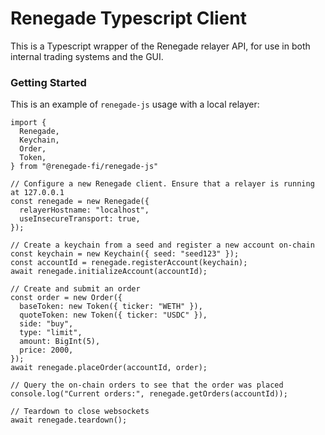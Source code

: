 # Renegade Typescript Client

This is a Typescript wrapper of the Renegade relayer API, for use in both
internal trading systems and the GUI.

### Getting Started

This is an example of `renegade-js` usage with a local relayer:

```
import {
  Renegade,
  Keychain,
  Order,
  Token,
} from "@renegade-fi/renegade-js"

// Configure a new Renegade client. Ensure that a relayer is running at 127.0.0.1
const renegade = new Renegade({
  relayerHostname: "localhost",
  useInsecureTransport: true,
});

// Create a keychain from a seed and register a new account on-chain
const keychain = new Keychain({ seed: "seed123" });
const accountId = renegade.registerAccount(keychain);
await renegade.initializeAccount(accountId);

// Create and submit an order
const order = new Order({
  baseToken: new Token({ ticker: "WETH" }),
  quoteToken: new Token({ ticker: "USDC" }),
  side: "buy",
  type: "limit",
  amount: BigInt(5),
  price: 2000,
});
await renegade.placeOrder(accountId, order);

// Query the on-chain orders to see that the order was placed
console.log("Current orders:", renegade.getOrders(accountId));

// Teardown to close websockets
await renegade.teardown();
```
